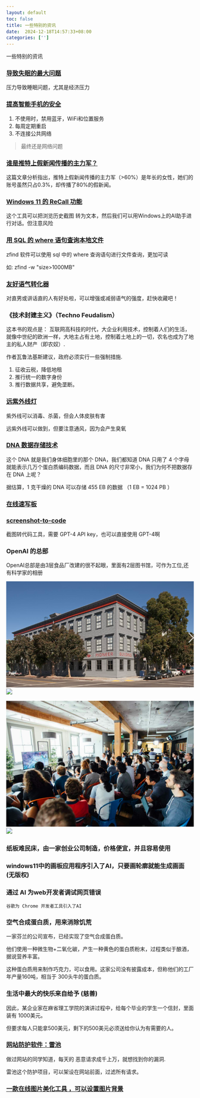 ```yaml
---
layout: default
toc: false
title: 一些特别的资讯
date:  2024-12-18T14:57:33+08:00
categories: ['']
---
```


一些特别的资讯
<!--more-->


### [导致失眠的最大问题](https://www.businessinsider.com/sleep-loss-deprivation-america-reasons-health-inequality-economic-stress-money-2024-5)


压力导致睡眠问题，尤其是经济压力

### [提高智能手机的安全](https://s3.documentcloud.org/documents/21018353/nsa-mobile-device-best-practices.pdf) 


1. 不使用时，禁用蓝牙，WiFi和位置服务
2. 每周定期重启
3. 不连接公共网络

> 最终还是网络问题


### [谁是推特上假新闻传播的主力军？](https://arstechnica.com/science/2024/05/key-misinformation-superspreaders-on-twitter-older-women/)

这篇文章分析指出，推特上假新闻传播的主力军（>60%）是年长的女性，她们的账号虽然只占0.3%，却传播了80%的假新闻。

### [Windows 11 的 ReCall 功能](https://github.com/xaitax/TotalRecall)

这个工具可以把浏览历史截图 转为文本，然后我们可以用Windows上的AI助手进行对话。但注意风险


### [用 SQL 的 where 语句查询本地文件](https://github.com/laktak/zfind)

zfind 软件可以使用 sql 中的 where 查询语句进行文件查询，更加可读

如: zfind -w "size>1000MB"

### [友好语气转化器](https://goblin.tools/Formalizer)

对直男或讲话直的人有好处啦，可以增强或减弱语气的强度，赶快收藏吧！


### 《技术封建主义》（Techno Feudalism）

这本书的观点是： 互联网高科技的时代，大企业利用技术，控制着人们的生活，就像中世纪的欧洲一样，大地主占有土地，控制着土地上的一切，农名也成为了地主的私人财产（即农奴）.

作者瓦鲁法基斯建议，政府必须实行一些强制措施.
1. 征收云税，降低地租
2. 推行统一的数字身份
3. 推行数据共享，避免垄断。

### [远紫外线灯](https://www.vox.com/the-highlight/23972651/ultraviolet-disinfection-germicide-far-uv)

紫外线可以消毒、杀菌，但会人体皮肤有害

远紫外线可以做到，但要注意通风，因为会产生臭氧

###  [DNA 数据存储技术](https://kilobaser.com/post/dna-data-storage)
这个 DNA 就是我们身体细胞里的那个 DNA，我们都知道 DNA 只用了 4 个字母就能表示几万个蛋白质编码数据，而且 DNA 的尺寸非常小，我们为何不把数据存在 DNA 上呢？

据估算，1 克干燥的 DNA 可以存储 455 EB 的数据 （1 EB = 1024 PB ）

### [在线速写板](https://www.suxieban.com/index.html#)

### [screenshot-to-code](https://github.com/abi/screenshot-to-code)

截图转代码工具，需要 GPT-4 API key，也可以直接使用 GPT-4啊


###  OpenAI 的总部
OpenAI总部是由3层食品厂改建的很不起眼，里面有2层图书馆，可作为工位,还有科学家的相册

![](images/2024-12-18-15-00-15.png)
![](../images/2024-12-18-15-00-15.png)

![](images/2024-12-18-15-02-58.png)
![](../images/2024-12-18-15-02-58.png)

### 纸板难民床，由一家创业公司制造，价格便宜，并且容易使用

### windows11中的画板应用程序引入了AI，只要画轮廓就能生成画面 (无版权)

### 通过 AI 为web开发者调试网页错误

    谷歌为 Chrome 开发者工具引入了AI

### 空气合成蛋白质，用来消除饥荒

一家芬兰的公司宣布，已经实现了空气合成蛋白质。

他们使用一种微生物+二氧化碳，产生一种黄色的蛋白质粉末，过程类似于酿酒，据说营养丰富。

这种蛋白质用来制作巧克力，可以食用。这家公司没有披露成本，但称他们的工厂年产量160吨，相当于 300头牛的蛋白质。

### 生活中最大的快乐来自给予 (慈善)

因此，某企业家在麻省理工学院的演讲过程中，给每个毕业的学生一个信封，里面装有 1000美元。

但要求每人只能拿500美元，剩下的500美元必须送给你认为有需要的人。

### [网站防护软件：雷池](https://github.com/chaitin/SafeLine)

做过网站的同学知道，每天的 恶意请求成千上万，就想找到你的漏洞.

雷池这个防护项目，可以架设在网站前面，过滤所有请求。

### [一款在线图片美化工具 ，可以设置图片背景](https://socialscreenshots.com/editor)

